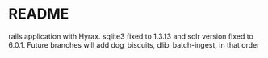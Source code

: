 # README

 rails application with Hyrax. sqlite3 fixed to 1.3.13 and solr version fixed to 6.0.1.
  Future branches will add  dog_biscuits, dlib_batch-ingest, in that order 

